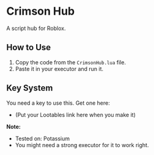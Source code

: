 # Crimson Hub

A script hub for Roblox.

## How to Use

1.  Copy the code from the `CrimsonHub.lua` file.
2.  Paste it in your executor and run it.

## Key System

You need a key to use this. Get one here:

* (Put your Lootables link here when you make it)

**Note:**
* Tested on: Potassium
* You might need a strong executor for it to work right.
